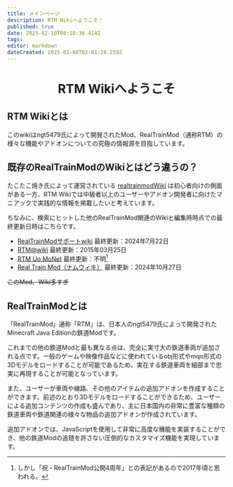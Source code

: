 ```yaml
---
title: メインページ
description: RTM Wikiへようこそ！
published: true
date: 2025-02-10T08:10:36.414Z
tags: 
editor: markdown
dateCreated: 2025-01-08T02:01:28.259Z
---
```


<h1 style="text-align:center">RTM Wikiへようこそ</h1>


## RTM Wikiとは

このwikiはngt5479氏によって開発されたMod、RealTrainMod（通称RTM）の様々な機能やアドオンについての究極の情報源を目指しています。

## 既存のRealTrainModのWikiとはどう違うの？

たこたこ焼き氏によって運営されている <a href="https://gamerch.com/realtrainmod/" target="_blank">realtrainmodWiki</a> は初心者向けの側面がある一方、RTM Wikiでは中級者以上のユーザーやアドオン開発者に向けたマニアックで実践的な情報を掲載したいと考えています。

ちなみに、検索にヒットした他のRealTrainMod関連のWikiと編集時時点での最終更新日時はこちらです。
* <a href="https://wikiwiki.jp/rtm-sub/" target="_blank">RealTrainModサポートwiki</a> 最終更新：2024年7月22日
* <a href="https://w.atwiki.jp/ngtmods/" target="_blank">RTM@wiki</a> 最終更新：2015年03月25日
* <a href="http://rtm-uo-monet.wikidot.com/" target="_blank">RTM Uo MoNet</a> 最終更新：不明[^1]
* <a href="https://namu.wiki/w/Real%20Train%20Mod" target="_blank">Real Train Mod（ナムウィキ）</a> 最終更新：2024年10月27日

~~このMod、Wiki多すぎ~~

## RealTrainModとは

「RealTrainMod」通称「RTM」は、日本人のngt5479氏によって開発されたMinecraft Java Editionの鉄道Modです。

これまでの他の鉄道Modと最も異なる点は、完全に実寸大の鉄道車両が追加される点です。一般のゲームや映像作品などに使われているobj形式やmqo形式の3Dモデルをロードすることが可能であるため、実在する鉄道車両を細部まで忠実に再現することが可能となっています。

また、ユーザーが車両や線路、その他のアイテムの追加アドオンを作成することができます。前述のとおり3Dモデルをロードすることができるため、ユーザーによる追加コンテンツの作成も盛んであり、主に日本国内の非常に豊富な種類の鉄道車両や鉄道関連の様々な物品の追加アドオンが作成されています。

追加アドオンでは、JavaScriptを使用して非常に高度な機能を実装することができ、他の鉄道Modの追随を許さない圧倒的なカスタマイズ機能を実現しています。

[^1]: しかし「祝・RealTrainMod公開4周年」との表記があるので2017年頃と思われる。